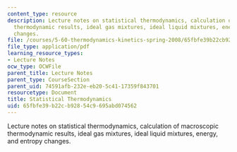 ```yaml
---
content_type: resource
description: Lecture notes on statistical thermodynamics, calculation of macroscopic
  thermodynamic results, ideal gas mixtures, ideal liquid mixtures, energy, and entropy
  changes.
file: /courses/5-60-thermodynamics-kinetics-spring-2008/65fbfe39b22cb92854c9695abd074562_5_60_lect26_27.pdf
file_type: application/pdf
learning_resource_types:
- Lecture Notes
ocw_type: OCWFile
parent_title: Lecture Notes
parent_type: CourseSection
parent_uid: 74591afb-232e-eb20-5c41-17359f843701
resourcetype: Document
title: Statistical Thermodynamics
uid: 65fbfe39-b22c-b928-54c9-695abd074562
---
```

Lecture notes on statistical thermodynamics, calculation of macroscopic thermodynamic results, ideal gas mixtures, ideal liquid mixtures, energy, and entropy changes.

